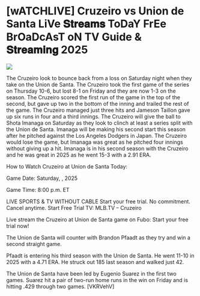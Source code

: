 #  [wATCHLIVE] Cruzeiro vs Union de Santa LiVe 𝐒𝐭𝐫𝐞𝐚𝐦𝐬 ToDaY FrEe BrOaDcAsT oN TV Guide & 𝐒𝐭𝐫𝐞𝐚𝐦𝐢𝐧𝐠  2025  
  
  
[![](https://i.imgur.com/qSNzIqt.png)](https://movie.rssnews.media/BAHovIvn.php)  
  
The Cruzeiro look to bounce back from a loss on Saturday night when they take on the Union de Santa. The Cruzeiro took the first game of the series on Thursday 10-6, but lost 8-1 on Friday and they are now 1-3 on the season. The Cruzeiro scored the first run of the game in the top of the second, but gave up two in the bottom of the inning and trailed the rest of the game. The Cruzeiro managed just three hits and Jameson Taillon gave up six runs in four and a third innings. The Cruzeiro will give the ball to Shota Imanaga on Saturday as they look to clinch at least a series split with the Union de Santa. Imanaga will be making his second start this season after he pitched against the Los Angeles Dodgers in Japan. The Cruzeiro would lose the game, but Imanaga was great as he pitched four innings without giving up a hit. Imanaga is in his second season with the Cruzeiro and he was great in 2025 as he went 15-3 with a 2.91 ERA.

How to Watch Cruzeiro at Union de Santa Today:

Game Date: Saturday, , 2025

Game Time: 8:00 p.m. ET

LIVE SPORTS & TV WITHOUT CABLE
Start your free trial. No commitment. Cancel anytime.
Start Free Trial
TV: MLB.TV – Cruzeiro

Live stream the Cruzeiro at Union de Santa game on Fubo: Start your free trial now!

The Union de Santa will counter with Brandon Pfaadt as they try and win a second straight game.

Pfaadt is entering his third season with the Union de Santa. He went 11-10 in 2025 with a 4.71 ERA. He struck out 185 last season and walked just 42.

The Union de Santa have been led by Eugenio Suarez in the first two games. Suarez hit a pair of two-run home runs in the win on Friday and is hitting .429 through two games. [VKRVehV]